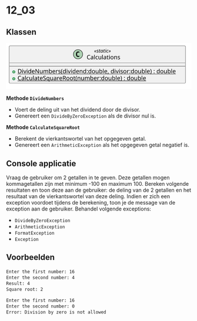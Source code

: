 # 12_03

## Klassen

![Klassendiagram](svg/Calculations.svg)

**Methode `DivideNumbers`**

- Voert de deling uit van het dividend door de divisor.
- Genereert een `DivideByZeroException` als de divisor nul is.

**Methode `CalculateSquareRoot`**

- Berekent de vierkantswortel van het opgegeven getal.
- Genereert een `ArithmeticException` als het opgegeven getal negatief is.

## Console applicatie

Vraag de gebruiker om 2 getallen in te geven. Deze getallen mogen kommagetallen zijn met minimum -100 en maximum 100. Bereken volgende resultaten en toon deze aan de gebruiker: de deling van de 2 getallen en het resultaat van de vierkantswortel van deze deling. Indien er zich een exception voordoet tijdens de berekening, toon je de message van de exception aan de gebruiker. Behandel volgende exceptions:

- `DivideByZeroException`
- `ArithmeticException`
- `FormatException`
- `Exception`

## Voorbeelden

```plaintext
Enter the first number: 16
Enter the second number: 4
Result: 4     
Square root: 2
```

```plaintext
Enter the first number: 16
Enter the second number: 0
Error: Division by zero is not allowed
```
